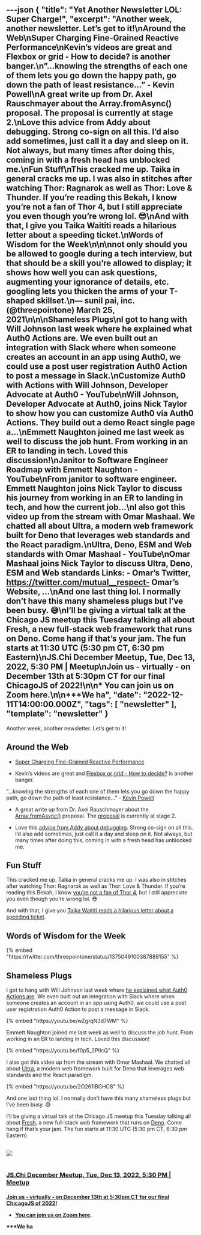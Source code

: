 ---json
{
  "title": "Yet Another Newsletter LOL: Super Charge!",
  "excerpt": "Another week, another newsletter. Let’s get to it!\nAround the Web\nSuper Charging Fine-Grained Reactive Performance\nKevin’s videos are great and Flexbox or grid - How to decide? is another banger.\n”…knowing the strengths of each one of them lets you go down the happy path, go down the path of least resistance…” - Kevin Powell\nA great write up from Dr. Axel Rauschmayer about the Array.fromAsync() proposal. The proposal is currently at stage 2.\nLove this advice from Addy about debugging. Strong co-sign on all this. I’d also add sometimes, just call it a day and sleep on it. Not always, but many times after doing this, coming in with a fresh head has unblocked me.\nFun Stuff\nThis cracked me up. Taika in general cracks me up. I was also in stitches after watching Thor: Ragnarok as well as Thor: Love & Thunder. If you’re reading this Bekah, I know you’re not a fan of Thor 4, but I still appreciate you even though you’re wrong lol. 😎\nAnd with that, I give you Taika Waititi reads a hilarious letter about a speeding ticket.\nWords of Wisdom for the Week\n\n\nnot only should you be allowed to google during a tech interview, but that should be a skill you’re allowed to display; it shows how well you can ask questions, augmenting your ignorance of details, etc. googling lets you thicken the arms of your T-shaped skillset.\n— sunil pai, inc. (@threepointone) March 25, 2021\n\n\nShameless Plugs\nI got to hang with Will Johnson last week where he explained what Auth0 Actions are. We even built out an integration with Slack where when someone creates an account in an app using Auth0, we could use a post user registration Auth0 Action to post a message in Slack.\nCustomize Auth0 with Actions with Will Johnson, Developer Advocate at Auth0 - YouTube\nWill Johnson, Developer Advocate at Auth0, joins Nick Taylor to show how you can customize Auth0 via Auth0 Actions. They build out a demo React single page a…\nEmmett Naughton joined me last week as well to discuss the job hunt. From working in an ER to landing in tech. Loved this discussion!\nJanitor to Software Engineer Roadmap with Emmett Naughton - YouTube\nFrom janitor to software engineer. Emmett Naughton joins Nick Taylor to discuss his journey from working in an ER to landing in tech, and how the current job…\nI also got this video up from the stream with Omar Mashaal. We chatted all about Ultra, a modern web framework built for Deno that leverages web standards and the React paradigm.\nUltra, Deno, ESM and Web standards with Omar Mashaal - YouTube\nOmar Mashaal joins Nick Taylor to discuss Ultra, Deno, ESM and Web standards  Links:  - Omar’s Twitter, https://twitter.com/mutual__respect- Omar’s Website, …\nAnd one last thing lol. I normally don’t have this many shameless plugs but I’ve been busy. 😅\nI’ll be giving a virtual talk at the Chicago JS meetup this Tuesday talking all about Fresh, a new full-stack web framework that runs on Deno. Come hang if that’s your jam. The fun starts at 11:30 UTC (5:30 pm CT, 6:30 pm Eastern)\nJS.Chi December Meetup, Tue, Dec 13, 2022, 5:30 PM   | Meetup\nJoin us - virtually - on December 13th at 5:30pm CT for our final ChicagoJS of 2022!\n\n* You can join us on Zoom here.\n\n***We ha",
  "date": "2022-12-11T14:00:00.000Z",
  "tags": [
    "newsletter"
  ],
  "template": "newsletter"
}
---

<p>Another week, another newsletter. Let’s get to it!</p>
<h2>Around the Web</h2>
<ul>
<li>
<p><a href="https://dev.to/modderme123/super-charging-fine-grained-reactive-performance-47ph?utm_source=nickytonline&amp;utm_medium=email&amp;utm_campaign=yet-another-newsletter-lol-super-charge" target="_blank">Super Charging Fine-Grained Reactive Performance</a></p>
</li>
<li>
<p>Kevin&rsquo;s videos are great and <a href="https://www.youtube.com/watch?v=3elGSZSWTbM&amp;utm_source=nickytonline&amp;utm_medium=email&amp;utm_campaign=yet-another-newsletter-lol-super-charge" target="_blank">Flexbox or grid - How to decide?</a> is another banger.</p>
</li>
</ul>
<p>&rdquo;&hellip;knowing the strengths of each one of them lets you go down the happy path, go down the path of least resistance&hellip;&rdquo; - <a href="https://www.youtube.com/@KevinPowell?utm_source=nickytonline&amp;utm_medium=email&amp;utm_campaign=yet-another-newsletter-lol-super-charge" target="_blank">Kevin Powell</a></p>
<ul>
<li>
<p>A great write up from Dr. Axel Rauschmayer about the <a href="https://2ality.com/2022/11/array-from-async.html?utm_source=nickytonline&amp;utm_medium=email&amp;utm_campaign=yet-another-newsletter-lol-super-charge" target="_blank">Array.fromAsync()</a> proposal. The <a href="https://github.com/tc39/proposal-array-from-async?utm_source=nickytonline&amp;utm_medium=email&amp;utm_campaign=yet-another-newsletter-lol-super-charge" target="_blank">proposal</a> is currently at stage 2.</p>
</li>
<li>
<p>Love this <a href="https://www.linkedin.com/posts/addyosmani_debugging-tactics-activity-7003411342632124416-mvUC?utm_source=nickytonline&amp;utm_medium=email&amp;utm_campaign=yet-another-newsletter-lol-super-charge" target="_blank">advice from Addy about debugging</a>. Strong co-sign on all this. I&rsquo;d also add sometimes, just call it a day and sleep on it. Not always, but many times after doing this, coming in with a fresh head has unblocked me.</p>
</li>
</ul>
<h2>Fun Stuff</h2>
<p>This cracked me up. Taika in general cracks me up. I was also in stitches after watching Thor: Ragnarok as well as Thor: Love &amp; Thunder. If you&rsquo;re reading this Bekah, I know <a href="https://twitter.com/BekahHW/status/1595956354535112704?s=20&amp;t=liNmUYge1r3S9px2HurPqA&amp;utm_source=nickytonline&amp;utm_medium=email&amp;utm_campaign=yet-another-newsletter-lol-super-charge" target="_blank">you&rsquo;re not a fan of Thor 4</a>, but I still appreciate you even though you&rsquo;re wrong lol. 😎</p>
<p>And with that, I give you <a href="https://youtu.be/yRUtyCzfuI0?utm_source=nickytonline&amp;utm_medium=email&amp;utm_campaign=yet-another-newsletter-lol-super-charge" target="_blank">Taika Waititi reads a hilarious letter about a speeding ticket</a>.</p>
<h2>Words of Wisdom for the Week</h2>
{% embed "https://twitter.com/threepointone/status/1375049100387889155" %}
<h2>Shameless Plugs</h2>
<p>I got to hang with Will Johnson last week where <a href="https://youtu.be/wZgrqN3d7WM?utm_source=nickytonline&amp;utm_medium=email&amp;utm_campaign=yet-another-newsletter-lol-super-charge" target="_blank">he explained what Auth0 Actions are</a>. We even built out an integration with Slack where when someone creates an account in an app using Auth0, we could use a post user registration Auth0 Action to post a message in Slack.</p>
{% embed "https://youtu.be/wZgrqN3d7WM" %}
<p>Emmett Naughton joined me last week as well to discuss the job hunt. From working in an ER to landing in tech. Loved this discussion!</p>
{% embed "https://youtu.be/f0p5_2PIIcQ" %}
<p>I also got this video up from the stream with Omar Mashaal. We chatted all about <a href="http://ultrajs.dev?utm_source=nickytonline&amp;utm_medium=email&amp;utm_campaign=yet-another-newsletter-lol-super-charge" target="_blank">Ultra</a>, a modern web framework built for Deno that leverages web standards and the React paradigm.</p>
{% embed "https://youtu.be/2O261lBGHC8" %}
<p>And one last thing lol. I normally don&rsquo;t have this many shameless plugs but I&rsquo;ve been busy. 😅</p>
<p>I&rsquo;ll be giving a virtual talk at the Chicago JS meetup this Tuesday talking all about <a href="https://fresh.deno.dev?utm_source=nickytonline&amp;utm_medium=email&amp;utm_campaign=yet-another-newsletter-lol-super-charge" target="_blank">Fresh</a>, a new full-stack web framework that runs on <a href="https://deno.land?utm_source=nickytonline&amp;utm_medium=email&amp;utm_campaign=yet-another-newsletter-lol-super-charge" target="_blank">Deno</a>. Come hang if that&rsquo;s your jam. The fun starts at 11:30 UTC (5:30 pm CT, 6:30 pm Eastern)</p>
<a href="https://www.meetup.com/js-chi/events/288515415/?utm_source=nickytonline&amp;utm_medium=email&amp;utm_campaign=yet-another-newsletter-lol-super-charge">
    <div >
      <br />
<div >
            <img  src="https://secure-content.meetupstatic.com/images/classic-events/508770838/676x380.jpg" />
        </div>
      <br />
<div >
            <h3  >JS.Chi December Meetup, Tue, Dec 13, 2022, 5:30 PM   | Meetup</h3>
            <h4  >Join us - virtually - on <strong>December 13th at 5:30pm CT</strong> for our final ChicagoJS of 2022!

* You can join us on Zoom <a href="https://us02web.zoom.us/j/85461909650?utm_source=nickytonline&amp;utm_medium=email&amp;utm_campaign=yet-another-newsletter-lol-super-charge" target="_blank">here</a>.

***We ha</h4>
        </div>
    </div>
</a>
